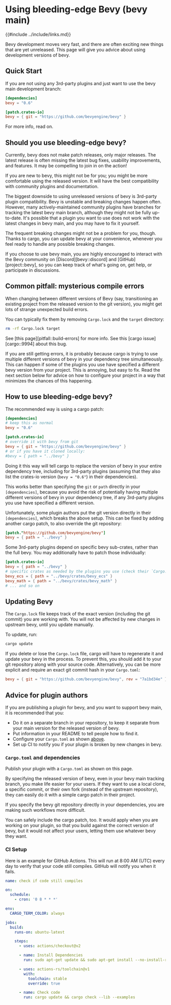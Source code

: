 # Using bleeding-edge Bevy (bevy main)

{{#include ../include/links.md}}

Bevy development moves very fast, and there are often exciting new things that
are yet unreleased. This page will give you advice about using development
versions of bevy.

## Quick Start

If you are not using any 3rd-party plugins and just want to use the bevy
main development branch:

```toml
[dependencies]
bevy = "0.6"

[patch.crates-io]
bevy = { git = "https://github.com/bevyengine/bevy" }
```

For more info, read on.

## Should you use bleeding-edge bevy?

Currently, bevy does not make patch releases, only major releases. The
latest release is often missing the latest bug fixes, usability improvements,
and features. It may be compelling to join in on the action!

If you are new to bevy, this might not be for you; you might be more
comfortable using the released version. It will have the best compatibility
with community plugins and documentation.

The biggest downside to using unreleased versions of bevy is 3rd-party plugin
compatibility. Bevy is unstable and breaking changes happen often. However,
many actively-maintained community plugins have branches for tracking the
latest bevy main branch, although they might not be fully up-to-date. It's
possible that a plugin you want to use does not work with the latest changes
in bevy main, and you may have to fix it yourself.

The frequent breaking changes might not be a problem for you, though. Thanks
to cargo, you can update bevy at your convenience, whenever you feel ready
to handle any possible breaking changes.

If you choose to use bevy main, you are highly encouraged to interact with
the Bevy community on [Discord][bevy::discord] and [GitHub][project::bevy], so
you can keep track of what's going on, get help, or participate in discussions.

## Common pitfall: mysterious compile errors

When changing between different versions of Bevy (say, transitioning an existing
project from the released version to the git version), you might get lots of
strange unexpected build errors.

You can typically fix them by removing `Cargo.lock` and the `target` directory:

```sh
rm -rf Cargo.lock target
```

See [this page][pitfall::build-errors] for more info. See this [cargo
issue][cargo::9994] about this bug.

If you are still getting errors, it is probably because cargo is trying
to use multiple different versions of bevy in your dependency tree
simultaneously. This can happen if some of the plugins you use have specified
a different bevy version from your project. This is annoying, but easy to
fix. Read the next section below for advice on how to configure your project
in a way that minimizes the chances of this happening.

## How to use bleeding-edge bevy?

The recommended way is using a cargo patch:

```toml
[dependencies]
# keep this as normal
bevy = "0.6"

[patch.crates-io]
# override it with bevy from git
bevy = { git = "https://github.com/bevyengine/bevy" }
# or if you have it cloned locally:
#bevy = { path = "../bevy" }
```

Doing it this way will tell cargo to replace the version of bevy in your
entire dependency tree, including for 3rd-party plugins (assuming that they
also list the crates-io version (`bevy = "0.6"`) in their dependencies).

This works better than specifying the `git` or `path` directly in your
`[dependencies]`, because you avoid the risk of potentially having multiple
different versions of bevy in your dependency tree, if any 3rd-party plugins
you use have specified a different version.

Unfortunately, some plugin authors put the git version directly in their
`[dependencies]`, which breaks the above setup. This can be fixed by adding
another cargo patch, to also override the git repository:

```toml
[patch."https://github.com/bevyengine/bevy"]
bevy = { path = "../bevy" }
```

Some 3rd-party plugins depend on specific bevy sub-crates, rather than the
full bevy. You may additionally have to patch those individually:

```toml
[patch.crates-io]
bevy = { path = "../bevy" }
# specific crates as needed by the plugins you use (check their `Cargo.toml`)
bevy_ecs = { path = "../bevy/crates/bevy_ecs" }
bevy_math = { path = "../bevy/crates/bevy_math" }
# ... and so on
```

## Updating Bevy

The `Cargo.lock` file keeps track of the exact version (including the git
commit) you are working with. You will not be affected by new changes in
upstream bevy, until you update manually.

To update, run:
```sh
cargo update
```

If you delete or lose the `Cargo.lock` file, cargo will have to regenerate
it and update your bevy in the process. To prevent this, you should add it
to your git repository along with your source code. Alternatively, you can
be more explicit and require an exact git commit hash in your `Cargo.toml`:

```toml
bevy = { git = "https://github.com/bevyengine/bevy", rev = "7a1bd34e" }
```

## Advice for plugin authors

If you are publishing a plugin for bevy, and you want to support bevy main,
it is recommended that you:
  - Do it on a separate branch in your repository, to keep it separate from
    your main version for the released version of bevy. 
  - Put information in your README to tell people how to find it.
  - Configure your `Cargo.toml` as shown [above](#how-to-use-bleeding-edge-bevy).
  - Set up CI to notify you if your plugin is broken by new changes in bevy.

### `Cargo.toml` and dependencies

Publish your plugin with a `Cargo.toml` as shown on this page.

By specifying the released version of bevy, even in your bevy main tracking
branch, you make life easier for your users. If they want to use a local clone,
a specific commit, or their own fork (instead of the upstream repository),
they can easily do it with a simple cargo patch in their project.

If you specify the bevy git repository directly in your dependencies, you
are making such workflows more difficult.

You can safely include the cargo patch, too. It would apply when you are
working on your plugin, so that you build against the correct version of bevy,
but it would not affect your users, letting them use whatever bevy they want.

### CI Setup

Here is an example for GitHub Actions. This will run at 8:00 AM (UTC) every day
to verify that your code still compiles. GitHub will notify you when it fails.

```yaml
name: check if code still compiles

on:
  schedule:
    - cron: '0 8 * * *'

env:
  CARGO_TERM_COLOR: always

jobs:
  build:
    runs-on: ubuntu-latest

    steps:
      - uses: actions/checkout@v2

      - name: Install Dependencies
        run: sudo apt-get update && sudo apt-get install --no-install-recommends pkg-config libx11-dev libasound2-dev libudev-dev

      - uses: actions-rs/toolchain@v1
        with:
          toolchain: stable
          override: true

      - name: Check code
        run: cargo update && cargo check --lib --examples
```
